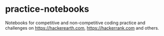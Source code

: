 # practice-notebooks

Notebooks for competitive and non-competitive coding practice and challenges on https://hackerearth.com, https://hackerrank.com and others.
